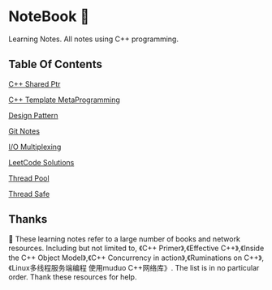 # NoteBook :notebook:
Learning Notes. All notes using C++ programming.
## Table Of Contents

[C++ Shared Ptr](https://github.com/CnLzh/NoteBook/tree/main/CppSharedPtr)

[C++ Template MetaProgramming](https://github.com/CnLzh/NoteBook/tree/main/CppTMPNotes)

[Design Pattern](https://github.com/CnLzh/NoteBook/tree/main/DesignPattern)

[Git Notes](https://github.com/CnLzh/NoteBook/tree/main/GitNotes)

[I/O Multiplexing](https://github.com/CnLzh/NoteBook/tree/main/IOMultiplexing)

[LeetCode Solutions](https://github.com/CnLzh/NoteBook/tree/main/LeetCodeNotes)

[Thread Pool](https://github.com/CnLzh/NoteBook/tree/main/ThreadPool)

[Thread Safe](https://github.com/CnLzh/NoteBook/tree/main/ThreadSafe)



## Thanks
:tada: These learning notes refer to a large number of books and network resources. Including but not limited to, 《C++ Primer》,《Effective C++》,《Inside the C++ Object Model》,《C++ Concurrency in action》,《Ruminations on C++》,《Linux多线程服务端编程 使用muduo C++网络库》. The list is in no particular order. Thank these resources for help.